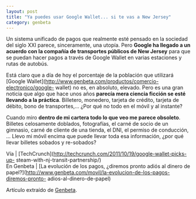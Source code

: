```yaml
---
layout: post
title: "Ya puedes usar Google Wallet... si te vas a New Jersey"
category: genbeta
---
```




Un sistema unificado de pagos que realmente esté pensado en la sociedad del
siglo XXI parece, sinceramente, una utopía. Pero **Google ha llegado a un
acuerdo con la compañía de transportes públicos de New Jersey** para que se
puedan hacer pagos a través de Google Wallet en varias estaciones y rutas de
autobús.

Está claro que a día de hoy el porcentaje de la población que utilizará
[Google Wallet](http://www.genbeta.com/productos/comercio-electronico/google-
wallet) no es, en absoluto, elevado. Pero es una gran noticia que algo que
hace unos años **parecía mera ciencia ficción se esté llevando a la
práctica**. Billetero, monedero, tarjeta de crédito, tarjeta de débito, bono
de transportes,... ¿Por qué no todo en el móvil y al instante?

Cuando miro **dentro de mi cartera todo lo que veo me parece obsoleto**.
Billetes celosamente doblados, fotografías, el carné de socio de un gimnasio,
carné de cliente de una tienda, el DNI, el permiso de conducción, ... Llevo mi
móvil encima que puede llevar toda esa información, ¿por qué llevar billetes
sobados y re-sobados?

Vía | [TechCrunch](http://techcrunch.com/2011/10/19/google-wallet-picks-up-
steam-with-nj-transit-partnership/)  
En Genbeta | [La evolución de los pagos, ¿diremos pronto adiós al dinero de
papel?](http://www.genbeta.com/movil/la-evolucion-de-los-pagos-diremos-pronto-
adios-al-dinero-de-papel)

Artículo extraído de [Genbeta](http://www.genbeta.com).